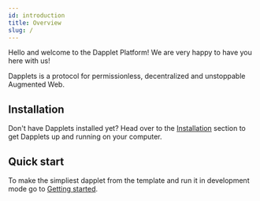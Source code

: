 ```yaml
---
id: introduction
title: Overview
slug: /
---
```


Hello and welcome to the Dapplet Platform! We are very happy to have you here with us!

Dapplets is a protocol for permissionless, decentralized and unstoppable Augmented Web.

## Installation

Don't have Dapplets installed yet? Head over to the [Installation](/docs/installation) section to get Dapplets up and running on your computer.

## Quick start

To make the simpliest dapplet from the template and run it in development mode
go to [Getting started](/docs/getting-started).
